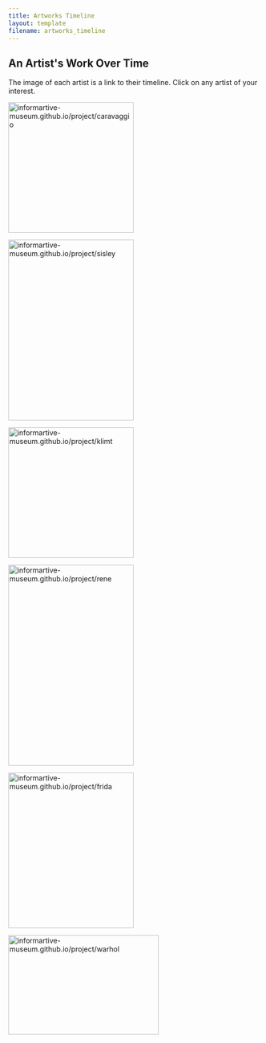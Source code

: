 ```yaml
---
title: Artworks Timeline
layout: template
filename: artworks_timeline
---
```





<html>
<body>


<h2>An Artist's Work Over Time</h2>

<p>The image of each artist is a link to their timeline. Click on any artist of your interest.</p>

<p><a href="https://informartive-museum.github.io/project/caravaggio"><img src="https://www.biography.com/.image/ar_1:1%2Cc_fill%2Ccs_srgb%2Cfl_progressive%2Cq_auto:good%2Cw_1200/MTY1NzMzNzE5MTI5MjA0NjU5/portrait-of-michelangelo-merisi-da-caravaggio-17th-century-found-in-the-collection-of-national-museum-of-western-art-tokyo-photo-by-fine-art-imagesheritage-imagesgetty-images.jpg" alt="informartive-museum.github.io/project/caravaggio" width="250" height="260">
</a></p>

<p><a href="https://informartive-museum.github.io/project/sisley"><img src="https://www.sartle.com/media/artist/alfred-sisley.jpg" alt="informartive-museum.github.io/project/sisley" width="250" height="360">
</a></p>

<p><a href="https://informartive-museum.github.io/project/klimt"><img src="https://www.gustav-klimt.com/images/klimt.jpg" alt="informartive-museum.github.io/project/klimt" width="250" height="260">
</a></p>

<p><a href="https://informartive-museum.github.io/project/rene"><img src="https://uploads5.wikiart.org/images/rene-magritte.jpg!Portrait.jpg" alt="informartive-museum.github.io/project/rene" width="250" height="400">
</a></p>


<p><a href="https://informartive-museum.github.io/project/frida"><img src = "https://www.lewisginter.org/wp-content/uploads/2019/08/04-Frida-in-Rocking-Chair-credit-Nikolas-Muray.jpg" alt="informartive-museum.github.io/project/frida" width="250" height="310">
</a></p>


<p><a href="https://informartive-museum.github.io/project/warhol"><img src = "https://www.invaluable.com/blog/wp-content/uploads/2017/07/warhol-hero.jpg" alt="informartive-museum.github.io/project/warhol" width="300" height="198">
</a></p>


</body>
</html>
